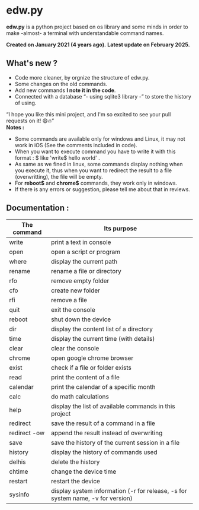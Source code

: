 # edw.py
<strong>edw.py</strong> is a python project based on os library and some minds in order to make -almost- a terminal with understandable command names.

<strong>Created on January 2021 (4 years ago).</strong>
<strong>Latest  update on February 2025.</strong>

<h2>What's new ?</h2>
<ul>
    <li>Code more cleaner, by orgnize the structure of edw.py.</li>
    <li>Some changes on the old commands.</li>
    <li>Add new commands <b>I note it in the code</b>.</li>
    <li>Connected with a database <q>- using sqlite3 library -</q> to store the history of using.</li>
</ul>

<q>I hope you like this mini project, and I'm so excited to see your pull requests on it! &#128516;&#128293;</q><br>
<b>Notes :</b> 
<ul>
    <li>Some commands are available only for windows and Linux, it may not work in iOS (See the comments included in code).</li>
    <li>When you want to execute command you have to write it with this format : <command>$<more_party> like 'write$ hello world' .</li>
    <li>As same as we fined in linux, some commands display nothing when you execute it, thus when you want to redirect the result to a file (overwritting), the file will be empty.</li>
    <li>For <b>reboot$</b> and <b>chrome$</b> commands, they work only in windows.</li>
    <li>If there is any errors or suggestion, please tell me about that in reviews.</li>
</ul>
<h2>Documentation :</h2>
<table>
  <thead>
    <tr>
      <th>The command</th>
      <th>Its purpose</th>
    </tr>
  </thead>
  <tbody>
    <tr>
      <td>write</td>
      <td>print a text in console</td>
    </tr>
    <tr>
      <td>open</td>
      <td>open a script or program</td>
    </tr>
    <tr>
      <td>where</td>
      <td>display the current path</td>
    </tr>
    <tr>
      <td>rename</td>
      <td>rename a file or directory</td>
    </tr>
    <tr>
      <td>rfo</td>
      <td>remove empty folder</td>
    </tr>
    <tr>
      <td>cfo</td>
      <td>create new folder</td>
    </tr>
    <tr>
      <td>rfi</td>
      <td>remove a file</td>
    </tr>
    <tr>
      <td>quit</td>
      <td>exit the console</td>
    </tr>
    <tr>
      <td>reboot</td>
      <td>shut down the device</td>
    </tr>
    <tr>
      <td>dir</td>
      <td>display the content list of a directory</td>
    </tr>
    <tr>
      <td>time</td>
      <td>display the current time (with details)</td>
    </tr>
    <tr>
      <td>clear</td>
      <td>clear the console</td>
    </tr>
    <tr>
      <td>chrome</td>
      <td>open google chrome browser</td>
    </tr>
    <tr>
      <td>exist</td>
      <td>check if a file or folder exists</td>
    </tr>
    <tr>
      <td>read</td>
      <td>print the content of a file</td>
    </tr>
    <tr>
      <td>calendar</td>
      <td>print the calendar of a specific month</td>
    </tr>
    <tr>
      <td>calc</td>
      <td>do math calculations</td>
    </tr>
    <tr>
      <td>help</td>
      <td>display the list of available commands in this project</td>
    </tr>
    <tr>
      <td>redirect</td>
      <td>save the result of a command in a file</td>
    </tr>
    <tr>
      <td>redirect -ow</td>
      <td>append the result instead of overwriting</td>
    </tr>
    <tr>
      <td>save</td>
      <td>save the history of the current session in a file</td>
    </tr>
    <tr>
      <td>history</td>
      <td>display the history of commands used</td>
    </tr>
    <tr>
      <td>delhis</td>
      <td>delete the history</td>
    </tr>
    <tr>
      <td>chtime</td>
      <td>change the device time</td>
    </tr>
    <tr>
      <td>restart</td>
      <td>restart the device</td>
    </tr>
    <tr>
      <td>sysinfo</td>
      <td>display system information (-r for release, -s for system name, -v for version)</td>
    </tr>
  </tbody>
</table>